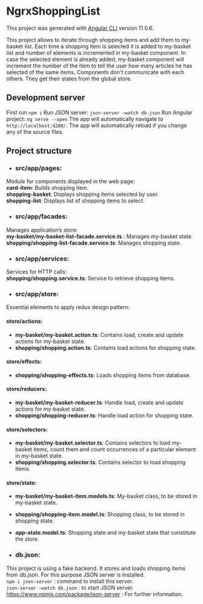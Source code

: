 # NgrxShoppingList

This project was generated with [Angular CLI](https://github.com/angular/angular-cli) version 11.0.6.

This project allows to iterate through shopping items and add them to my-basket list. 
Each time a shopping item is selected it is added to my-basket list and number of elements is incremented in my-basket component. 
In case the selected element is already added, my-basket component will increment the number of the item to tell the user how many articles he has selected of the same items.
Components don't communicate with each others. They get their states from the global store. 

## Development server

First run `npm i`
Run JSON server: `json-server –watch db.json` 
Run Angular project: `ng serve --open`
The app will automatically navigate to `http://localhost:4200/`. 
The app will automatically reload if you change any of the source files.

## Project structure

- ### src/app/pages: <br />
Module for components displayed in the web page: <br />
**card-item**: Builds shopping item. <br />
**shopping-basket**: 
Displays shopping items selected by user. <br />
**shopping-list**:
Displays list of shopping items to select. <br />
- ### src/app/facades: <br />
Manages application’s store: <br />
**my-basket/my-basket-list-facade.service.ts** :
Manages my-basket state. <br />
**shopping/shopping-list-facade.service.ts**: 
   Manages shopping state.  <br />
- ### src/app/services: <br />
Services for HTTP calls: <br />
**shopping/shopping.service.ts**:
Service to retrieve shopping items. <br />
- ### src/app/store: <br />
Essential elements to apply redux design pattern: <br />
#### store/actions:  <br />
- **my-basket/my-basket.action.ts**: 
Contains load, create and update actions for my-basket state. <br />
- **shopping/shopping.action.ts**: 
Contains load actions for shopping state. <br />
#### store/effects:  <br />
- **shopping/shopping-effects.ts**: 
Loads shopping items from database. <br />
#### store/reducers: <br />
- **my-basket/my-basket-reducer.ts**: 
Handle load, create and update actions for my-basket state.<br />
- **shopping/shopping-reducer.ts**: 
Handle load action for shopping state.<br />
#### store/selectors: <br />
- **my-basket/my-basket.selector.ts**: 
Contains selectors to load my-basket items, count them and count occurrences of a particular element in my-basket state. <br />
- **shopping/shopping.selector.ts**:
Contains selector to load shopping items. <br />
#### store/state: <br />
- **my-basket/my-basket-item.models.ts**: 
My-basket class, to be stored in my-basket state. <br />
- **shopping/shopping-item.model.ts**:
Shopping class, to be stored in shopping state. <br />
- **app-state.model.ts**: 
Shopping state and my-basket state that constitute the store. <br />

- ### db.json: 
This project is using a fake backend. It stores and loads shopping items from db.json. For this purpose JSON server is installed. <br />
`npm i json-server` : command to install this server. <br />
`json-server –watch db.json` : to start JSON server. <br />
https://www.npmjs.com/package/json-server : For further information.
